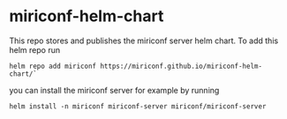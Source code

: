# miriconf-helm-chart

This repo stores and publishes the miriconf server helm chart. To add this helm repo run 

```
helm repo add miriconf https://miriconf.github.io/miriconf-helm-chart/`
```

you can install the miriconf server for example by running 

```
helm install -n miriconf miriconf-server miriconf/miriconf-server
```
